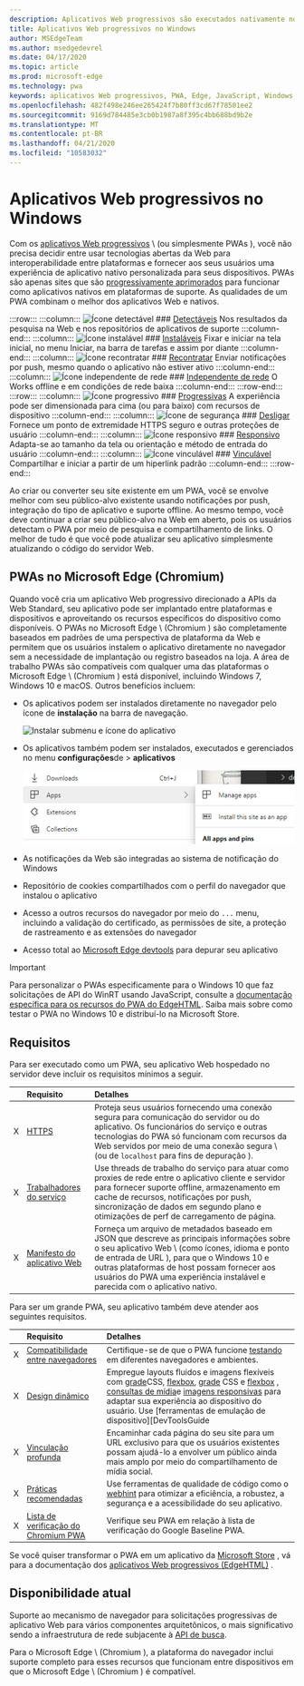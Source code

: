 ```yaml
---
description: Aplicativos Web progressivos são executados nativamente no Windows 10.  Aqui está tudo o que você precisa saber como desenvolvedor da Web.
title: Aplicativos Web progressivos no Windows
author: MSEdgeTeam
ms.author: msedgedevrel
ms.date: 04/17/2020
ms.topic: article
ms.prod: microsoft-edge
ms.technology: pwa
keywords: aplicativos Web progressivos, PWA, Edge, JavaScript, Windows, UWP, Microsoft Store
ms.openlocfilehash: 482f498e246ee265424f7b80ff3cd67f78501ee2
ms.sourcegitcommit: 9169d784485e3cb0b1987a8f395c4bb688bd9b2e
ms.translationtype: MT
ms.contentlocale: pt-BR
ms.lasthandoff: 04/21/2020
ms.locfileid: "10583032"
---
```

# Aplicativos Web progressivos no Windows  

Com os [aplicativos Web progressivos][MDNApps] \ (ou simplesmente PWAs \), você não precisa decidir entre usar tecnologias abertas da Web para interoperabilidade entre plataformas e fornecer aos seus usuários uma experiência de aplicativo nativo personalizada para seus dispositivos.  PWAs são apenas sites que são [progressivamente aprimorados][AListApartUnderstandingProgressiveEnhancement] para funcionar como aplicativos nativos em plataformas de suporte.  As qualidades de um PWA combinam o melhor dos aplicativos Web e nativos.  

:::row:::
    :::column:::
        ![Ícone detectável][ImageISearch]
        ### [Detectáveis][MDNPwaAdvantagesDiscoverable]
        Nos resultados da pesquisa na Web e nos repositórios de aplicativos de suporte
    :::column-end:::
    :::column:::
        ![Ícone instalável][ImageIPackage]
        ### [Instaláveis][MDNPwaAdvantagesInstallable]
        Fixar e iniciar na tela inicial, no menu Iniciar, na barra de tarefas e assim por diante
    :::column-end:::
    :::column:::
        ![Ícone recontratar][ImageIPushNotification]
        ### [Recontratar][MDNPwaAdvantagesReEngageable]
        Enviar notificações por push, mesmo quando o aplicativo não estiver ativo
    :::column-end:::
    :::column:::
        ![Ícone independente de rede][ImageIOffline]
        ### [Independente de rede][MDNPwaAdvantagesNetworkIndependent]
        O Works offline e em condições de rede baixa
    :::column-end:::
:::row-end:::
:::row:::
    :::column:::
        ![Ícone progressivo][ImageIProgressive]
        ### [Progressivas][MDNPwaAdvantagesProgressive]
        A experiência pode ser dimensionada para cima (ou para baixo) com recursos de dispositivo
    :::column-end:::
    :::column:::
        ![Ícone de segurança][ImageISecurity]
        ### [Desligar][MDNPwaAdvantagesSafe]
        Fornece um ponto de extremidade HTTPS seguro e outras proteções de usuário
    :::column-end:::
    :::column:::
        ![Ícone responsivo][ImageIResponsive]
        ### [Responsivo][MDNPwaAdvantagesResponsive]
        Adapta-se ao tamanho da tela ou orientação e método de entrada do usuário
    :::column-end:::
    :::column:::
        ![Ícone vinculável][ImageILink]
        ### [Vinculável][MDNPwaAdvantagesLinkable]
        Compartilhar e iniciar a partir de um hiperlink padrão
    :::column-end:::
:::row-end:::

Ao criar ou converter seu site existente em um PWA, você se envolve melhor com seu público-alvo existente usando notificações por push, integração do tipo de aplicativo e suporte offline.  Ao mesmo tempo, você deve continuar a criar seu público-alvo na Web em aberto, pois os usuários detectam o PWA por meio de pesquisa e compartilhamento de links.  O melhor de tudo é que você pode atualizar seu aplicativo simplesmente atualizando o código do servidor Web.  

## PWAs no Microsoft Edge (Chromium)  

Quando você cria um aplicativo Web progressivo direcionado a APIs da Web Standard, seu aplicativo pode ser implantado entre plataformas e dispositivos e aproveitando os recursos específicos do dispositivo como disponíveis.  O PWAs no Microsoft Edge \ (Chromium \) são completamente baseados em padrões de uma perspectiva de plataforma da Web e permitem que os usuários instalem o aplicativo diretamente no navegador sem a necessidade de implantação ou registro baseados na loja.  A área de trabalho PWAs são compatíveis com qualquer uma das plataformas o Microsoft Edge \ (Chromium \) está disponível, incluindo Windows 7, Windows 10 e macOS.  Outros benefícios incluem:  

*   Os aplicativos podem ser instalados diretamente no navegador pelo ícone de **instalação** na barra de navegação.  
    
    ![Instalar submenu e ícone do aplicativo][ImageInstallPwa]  
    
*   Os aplicativos também podem ser instalados, executados e gerenciados no menu **configurações**de  >  **aplicativos**  
    
    ![Itens de menu do aplicativo em configurações][ImageAppMenus]  

*   As notificações da Web são integradas ao sistema de notificação do Windows
*   Repositório de cookies compartilhados com o perfil do navegador que instalou o aplicativo
*   Acesso a outros recursos do navegador por meio do `...` menu, incluindo a validação do certificado, as permissões de site, a proteção de rastreamento e as extensões do navegador
*   Acesso total ao [Microsoft Edge devtools][DevtoolsProgressiveWebApps] para depurar seu aplicativo  

> [!IMPORTANT]
> Para personalizar o PWAs especificamente para o Windows 10 que faz solicitações de API do WinRT usando JavaScript, consulte a [documentação específica para os recursos do PWA do EdgeHTML][PwaEdgehtmlIndex].  Saiba mais sobre como testar o PWA no Windows 10 e distribuí-lo na Microsoft Store.  

## Requisitos  

Para ser executado como um PWA, seu aplicativo Web hospedado no servidor deve incluir os requisitos mínimos a seguir.  

|  | Requisito | Detalhes | 
|:--- |:--- |:--- |  
| X | [HTTPS][WikiHttps] | Proteja seus usuários fornecendo uma conexão segura para comunicação do servidor ou do aplicativo.  Os funcionários do serviço e outras tecnologias do PWA só funcionam com recursos da Web servidos por meio de uma conexão segura \ (ou de `localhost` para fins de depuração \).  |  
| X | [Trabalhadores do serviço][MDNServiceWorkerApi] | Use threads de trabalho do serviço para atuar como proxies de rede entre o aplicativo cliente e servidor para fornecer suporte offline, armazenamento em cache de recursos, notificações por push, sincronização de dados em segundo plano e otimizações de perf de carregamento de página.  |  
| X | [Manifesto do aplicativo Web][MDNWebAppManifest] | Forneça um arquivo de metadados baseado em JSON que descreve as principais informações sobre o seu aplicativo Web \ (como ícones, idioma e ponto de entrada de URL \), para que o Windows 10 e outras plataformas de host possam fornecer aos usuários do PWA uma experiência instalável e parecida com o aplicativo nativo.  |  

Para ser um grande PWA, seu aplicativo também deve atender aos seguintes requisitos.  

|  | Requisito | Detalhes | 
|:--- |:--- |:--- |  
| X | [Compatibilidade entre navegadores][MDNCrossBrowserTesting] | Certifique-se de que o PWA funcione [testando][MicrosoftDeveloperEdgeToolsRemote] em diferentes navegadores e ambientes.  |  
| X | [Design dinâmico][WikiResponsiveWebDesign] | Empregue layouts fluidos e imagens flexíveis com [grade][MDNCssGridLayout]CSS, [flexbox][MDNCssFlexibleBoxLayout], [grade][MDNCssGridLayout] CSS e [flexbox][MDNCssFlexibleBoxLayout] , [consultas de mídia][MDNMediaQueries]e [imagens responsivas][MDNResponsiveImages] para adaptar sua experiência ao dispositivo do usuário.  Use [ferramentas de emulação de dispositivo][DevToolsGuide|::ref1::|] do seu navegador para testar localmente ou configure uma [sessão de depuração remota][DevToolsProtocolClientsEdgeDevToolsPreview] para testar diretamente um dispositivo de destino.  |  
| X | [Vinculação profunda][WikiDeepLinking] | Encaminhar cada página do seu site para um URL exclusivo para que os usuários existentes possam ajudá-lo a envolver um público ainda mais amplo por meio do compartilhamento de mídia social.  |  
| X | [Práticas recomendadas][Webhint] | Use ferramentas de qualidade de código como o [webhint][Webhint] para otimizar a eficiência, a robustez, a segurança e a acessibilidade do seu aplicativo.  |  
| X | [Lista de verificação do Chromium PWA][WebDevGoodPwaChecklist] | Verifique seu PWA em relação à lista de verificação do Google Baseline PWA.  |  

Se você quiser transformar o PWA em um aplicativo da [Microsoft Store][MicrosoftDeveloperStore] , vá para a documentação dos [aplicativos Web progressivos (EdgeHTML)][PwaEdgehtmlMicrosoftStore] .  

## Disponibilidade atual  

Suporte ao mecanismo de navegador para solicitações progressivas de aplicativo Web para vários componentes arquitetônicos, o mais significativo sendo a infraestrutura de rede subjacente à [API de busca][MDNFetchApi].  

Para o Microsoft Edge \ (Chromium \), a plataforma do navegador inclui suporte completo para esses recursos que funcionam entre dispositivos em que o Microsoft Edge \ (Chromium \) é compatível.  

<!-- image links -->  

[ImageISearch]: media/i_search.png  
[ImageIPackage]: media/i_package.png  
[ImageIPushNotification]: media/i_push-notification.png  
[ImageIOffline]: media/i_offline.png  
[ImageIProgressive]: media/i_progressive.png  
[ImageISecurity]: media/i_security.png  
[ImageIResponsive]: media/i_responsive.png  
[ImageILink]: media/i_link.png  

[ImageInstallPwa]: ./media/Install_PWA.png  
[ImageAppMenus]: ./media/App_menus.png  

<!-- links -->  

[DevToolsProtocolClientsEdgeDevToolsPreview]: ../devtools-protocol/0.1/clients.md#microsoft-edge-devtools-preview "Clientes do protocolo DevTools preview do Microsoft Edge-DevTools"  
[DevToolsGuideEmulation]: ../devtools-guide/emulation.md "Emulação"  
[DevtoolsProgressiveWebApps]: ../devtools-guide-chromium/progressive-web-apps.md "Depurar aplicativos Web progressivos"  
[DevGuideWhatsNewEdgeHtml17]: ../dev-guide/whats-new/edgehtml-17.md "O que há de novo no EdgeHTML 17"  
[DevGuideWhatsNewEdgeHtml14]: ../dev-guide/whats-new/edgehtml-14.md "O que há de novo no EdgeHTML 14"  
[PwaEdgehtmlIndex]: ../progressive-web-apps-edgehtml/index.md "Aplicativos Web progressivos (EdgeHTML) no Windows"  
[PwaEdgehtmlMicrosoftStore]: ../progressive-web-apps-edgehtml/microsoft-store.md "Aplicativos Web progressivos na Microsoft Store"
<!--PwaEdgehtmlMicrosoftStoreCriteriaAutomaticSubmission]: ../progressive-web-apps-edgehtml/microsoft-store.md#criteria-for-automatic-submission "Criteria for automatic submission - Progressive Web Apps in the Microsoft Store"  -->  

[WindowsUWPControlsPatternTilesNotificationsWns]: /windows/uwp/controls-and-patterns/tiles-and-notifications-windows-push-notification-services--wns--overview.md "Visão geral dos serviços de notificação por push do Windows \ (WNS \)"  
[WindowsUWPDesignDevicesDesigningTv]: /windows/uwp/design/devices/designing-for-tv.md "Projetando para Xbox e TV"  
[WindowsUWPDesignDevicesIndex]: /windows/uwp/design/devices/index.md "Considerações de interface do usuário para dispositivos UWP"  
[WindowsUWPGetStartedGuide]: /windows/uwp/get-started/universal-application-platform-guide.md "O que é um aplicativo da plataforma universal do Windows (UWP)?"  
[WindowsUWPLaunchResumeBackgroundTasks]: /windows/uwp/launch-resume/support-your-app-with-background-tasks.md "Suporte ao seu aplicativo com tarefas em segundo plano"  
[WindowsUWPPublishIndex]: /windows/uwp/publish/index.md "Publicar aplicativos e jogos do Windows"  
[WindowsUWPPublishDeveloperAccount]: /windows/uwp/publish/opening-a-developer-account.md "Abrindo uma conta de desenvolvedor"  

[WindowsBlogsWelcomingPWAsEdgeWindows]: https://blogs.windows.com/msedgedev/2018/02/06/welcoming-progressive-web-apps-edge-windows-10/#56z7mJwKsykfbR4I.97 "Boas-vindas de aplicativos Web progressivos para Microsoft Edge e Windows 10-Blogs do Windows"  
[MicrosoftDeveloperEdgePlatformStatusBackgroundSync]: https://developer.microsoft.com/microsoft-edge/platform/status/backgroundsyncapi "API de sincronização em segundo plano-status da plataforma Microsoft Edge"  
[MicrosoftDeveloperEdgePlatformStatusWebApplicationManifest]: https://developer.microsoft.com/microsoft-edge/platform/status/webapplicationmanifest "Manifesto de aplicativo Web-status da plataforma Microsoft Edge"  
[MicrosoftDeveloperEdgeToolsRemote]: https://developer.microsoft.com/microsoft-edge/tools/remote "Teste instantâneo"  
[MicrosoftDeveloperWindowsMixedReality]: https://developer.microsoft.com/windows/mixed-reality "Realidade mista para desenvolvedores"  
[MicrosoftDeveloperWindowsSurfaceHub]: https://developer.microsoft.com/windows/surfacehub "Microsoft Surface Hub"  
[MicrosoftDeveloperStore]: https://developer.microsoft.com/store "Microsoft Developer Store"  
[MicrosoftEdge]: https://www.microsoft.com/edge "Baixar novo navegador Microsoft Edge"  
[MicrosoftSupportWindowsFocusAssist]: https://support.microsoft.com/help/4026996/windows-10-turn-focus-assist-on-or-off "Ativar ou desativar o assistente de foco no Windows 10"  
[MicrosoftSupportWindowsNotificationSettings]: https://support.microsoft.com/help/4028678/windows-10-change-notification-settings "Alterar as configurações de notificação no Windows 10"  

[AListApartUnderstandingProgressiveEnhancement]: https://alistapart.com/article/understandingprogressiveenhancement "Compreendendo o aperfeiçoamento progressivo-uma lista separada"  

[MDNApps]: https://developer.mozilla.org/Apps/Progressive "aplicativos | MDN"  
[MDNCache]: https://developer.mozilla.org/docs/Web/API/Cache "Cache | MDN"  
[MDNCrossBrowserTesting]: https://developer.mozilla.org/docs/Learn/Tools_and_testing/Cross_browser_testing "Teste entre navegadores | MDN"  
[MDNCssFlexibleBoxLayout]: https://developer.mozilla.org/docs/Web/CSS/CSS_Flexible_Box_Layout "Layout de caixa flexível CSS | MDN"  
[MDNCssGridLayout]: https://developer.mozilla.org/docs/Web/CSS/CSS_Grid_Layout "Layout de grade CSS | MDN"  
[MDNFetchApi]: https://developer.mozilla.org/docs/Web/API/Fetch_API "Buscar API | MDN"  
[MDNMediaQueries]: https://developer.mozilla.org/docs/Web/CSS/Media_Queries "Consultas de mídia | MDN"  
[MDNNotificationsApi]: https://developer.mozilla.org/docs/Web/API/Notifications_API "API de notificações | MDN"  
[MDNPushApi]: https://developer.mozilla.org/docs/Web/API/Push_API "API push | MDN"  
[MDNPwaAdvantagesDiscoverable]: https://developer.mozilla.org/docs/Web/Apps/Progressive/Advantages#Discoverable "Vantagens do aplicativo Web progressivo"  
[MDNPwaAdvantagesInstallable]: https://developer.mozilla.org/docs/Web/Apps/Progressive/Advantages#Installable "Instalável – vantagens do aplicativo Web progressivos"  
[MDNPwaAdvantagesLinkable]: https://developer.mozilla.org/Apps/Progressive/Advantages#Linkable "Linkable – vantagens do aplicativo Web progressivo"  
[MDNPwaAdvantagesNetworkIndependent]: https://developer.mozilla.org/docs/Web/Apps/Progressive/Advantages#Network_independent "Vantagens de aplicativos Web progressivos independentes de rede"  
[MDNPwaAdvantagesProgressive]: https://developer.mozilla.org/docs/Web/Apps/Progressive/Advantages#Progressive "Vantagens do aplicativo Web progressivo progressivo"  
[MDNPwaAdvantagesReEngageable]: https://developer.mozilla.org/docs/Web/Apps/Progressive/Advantages#Re-engageable "Recontratar-vantagens do aplicativo Web progressivo"  
[MDNPwaAdvantagesResponsive]: https://developer.mozilla.org/Apps/Progressive/Advantages#Responsive "Respostas-vantagens do aplicativo Web progressivos"  
[MDNPwaAdvantagesSafe]: https://developer.mozilla.org/docs/Web/Apps/Progressive/Advantages#Safe "Vantagens do aplicativo Web progressivo seguro"  
[MDNResponsiveImages]: https://developer.mozilla.org/docs/Learn/HTML/Multimedia_and_embedding/Responsive_images "Imagens responsivas | MDN"  
[MDNServiceWorkerApi]: https://developer.mozilla.org/docs/Web/API/Service_Worker_API "API de trabalho do serviço | MDN"  
[MDNSyncManager]: https://developer.mozilla.org/docs/Web/API/SyncManager "SyncManager | MDN"  
[MDNWebAppManifest]: https://developer.mozilla.org/docs/Web/Manifest "Manifesto do aplicativo Web | MDN"  

[PWABuilder]: https://www.pwabuilder.com "PWABuilder"  

[WebDevGoodPwaChecklist]: https://web.dev/pwa-checklist "O que faz um bom aplicativo Web progressivo? | Web. dev"  

[Webhint]: https://webhint.io "webhint"  

[WikiDeepLinking]: https://en.wikipedia.org/wiki/Deep_linking "Vinculação profunda-Wikipédia"  
[WikiHttps]: https://en.wikipedia.org/wiki/HTTPS "HTTPS-Wikipédia"  
[WikiResponsiveWebDesign]: https://en.wikipedia.org/wiki/Responsive_web_design "Design da Web responsivo-Wikipédia"  
